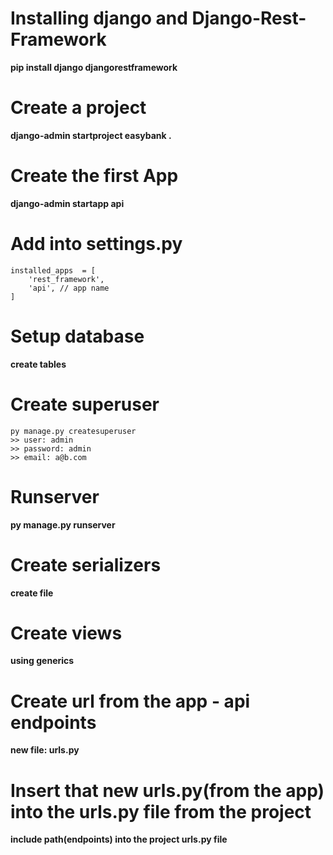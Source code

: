 # Installing django and Django-Rest-Framework
**pip install django djangorestframework**

# Create a project
**django-admin startproject easybank .**

# Create the first App
**django-admin startapp api**

# Add into settings.py
```
installed_apps  = [
    'rest_framework',
    'api', // app name
]
```

# Setup database
**create tables**

# Create superuser
```
py manage.py createsuperuser
>> user: admin
>> password: admin
>> email: a@b.com
```

# Runserver
**py manage.py runserver**

# Create serializers
**create file**

# Create views
**using generics**

# Create url from the app - api endpoints
**new file: urls.py**

# Insert that new urls.py(from the app) into the urls.py file from the project
**include path(endpoints) into the project urls.py file**